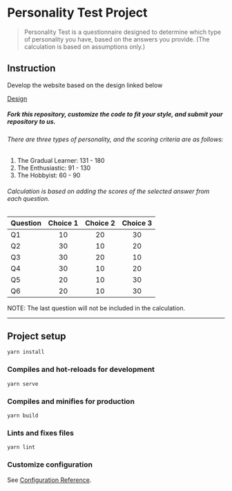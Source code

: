# Personality Test Project


> Personality Test is a questionnaire designed to determine which type of personality you have, based on the answers you provide. (The calculation is based on assumptions only.)

## Instruction
Develop the website based on the design linked below

[Design](https://www.figma.com/file/sqJhuPKdNlffwHo5bvswvI/Tech-Interview%2C-Personality-Test?type=design&node-id=0-1)

##### *Fork this repository, customize the code to fit your style, and submit your repository to us.*

###### There are three types of personality, and the scoring criteria are as follows:

1. The Gradual Learner: 131 - 180
2. The Enthusiastic: 91 - 130
3. The Hobbyist: 60 - 90



###### Calculation is based on adding the scores of the selected answer from each question.

| Question      | Choice 1      | Choice 2      | Choice 3      |
| ------------- |:-------------:|:-------------:|:-------------:|
| Q1            | 10  | 20 | 30  |
| Q2            | 30  | 10  | 20  |
| Q3            | 30  | 20  | 10  |
| Q4            | 30  | 10  | 20  |
| Q5            | 20  | 10  |30  |
| Q6            | 20  | 10  | 30  |

NOTE: The last question will not be included in the calculation.

---




## Project setup
```
yarn install
```

### Compiles and hot-reloads for development
```
yarn serve
```

### Compiles and minifies for production
```
yarn build
```

### Lints and fixes files
```
yarn lint
```

### Customize configuration
See [Configuration Reference](https://cli.vuejs.org/config/).
